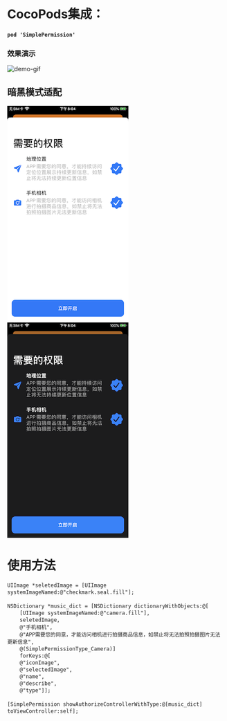 
# CocoPods集成：

####  `pod 'SimplePermission'`

### 效果演示

![demo-gif](./demo.gif)

## 暗黑模式适配


![light_screenshots](./light_screenshots1.PNG)![dark_screenshots](./dark_screenshots1.PNG)

# 使用方法

```objc
UIImage *seletedImage = [UIImage systemImageNamed:@"checkmark.seal.fill"];
        
NSDictionary *music_dict = [NSDictionary dictionaryWithObjects:@[
    [UIImage systemImageNamed:@"camera.fill"],
    seletedImage,
    @"手机相机",
    @"APP需要您的同意，才能访问相机进行拍摄商品信息，如禁止将无法拍照拍摄图片无法更新信息",
    @(SimplePermissionType_Camera)]
    forKeys:@[
    @"iconImage",
    @"selectedImage",
    @"name",
    @"describe",
    @"type"]];

[SimplePermission showAuthorizeControllerWithType:@[music_dict] toViewController:self];
```
